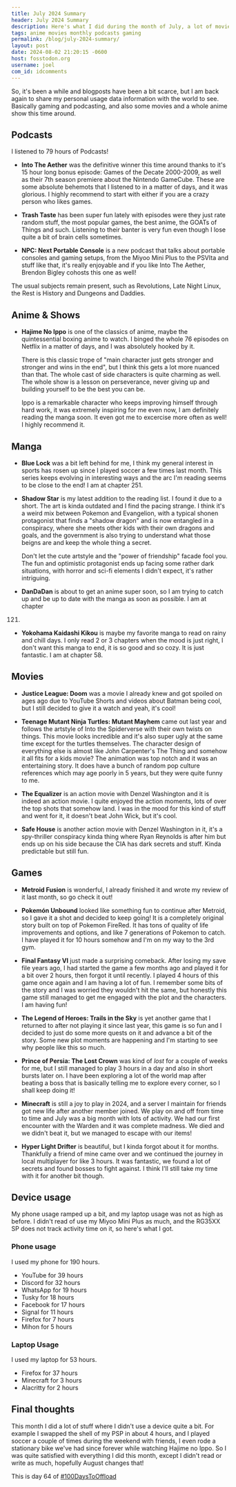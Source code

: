 ```yaml
---
title: July 2024 Summary
header: July 2024 Summary
description: Here's what I did during the month of July, a lot of movies, games and anime episodes
tags: anime movies monthly podcasts gaming
permalink: /blog/july-2024-summary/
layout: post
date: 2024-08-02 21:20:15 -0600
host: fosstodon.org
username: joel
com_id: idcomments
---
```


So, it's been a while and blogposts have been a bit scarce, but I am back
again to share my personal usage data information with the world to see.
Basically gaming and podcasting, and also some movies and a whole anime show this time around.

## Podcasts

I listened to 79 hours of Podcasts!

- **Into The Aether** was the definitive winner this time around thanks to
it's 15 hour long bonus episode: Games of the Decate 2000-2009, as well as
their 7th season premiere about the Nintendo GameCube. These are some
absolute behemots that I listened to in a matter of days, and it was
glorious. I highly recommend to start with either if you are a crazy person
who likes games.

- **Trash Taste** has been super fun lately with episodes were they just
rate random stuff, the most popular games, the best anime, the GOATs of
Things and such. Listening to their banter is very fun even though I lose
quite a bit of brain cells sometimes.

- **NPC: Next Portable Console** is a new podcast that talks about portable
consoles and gaming setups, from the Miyoo Mini Plus to the PSVIta and
stuff like that, it's really enjoyable and if you like Into The Aether,
Brendon Bigley cohosts this one as well!

The usual subjects remain present, such as Revolutions, Late Night Linux,
the Rest is History and Dungeons and Daddies.

## Anime & Shows

- **Hajime No Ippo** is one of the classics of anime, maybe the
quintessential boxing anime to watch. I binged the whole 76 episodes on
Netflix in a matter of days, and I was absolutely hooked by it.

    There is this classic trope of "main character just gets stronger and
stronger and wins in the end", but I think this gets a lot more nuanced
than that. The whole cast of side characters is quite charming as well. The
whole show is a lesson on perseverance, never giving up and building
yourself to be the best you can be.

    Ippo is a remarkable character who keeps improving himself through hard
work, it was extremely inspiring for me even now, I am definitely reading
the manga soon. It even got me to excercise more often as well! I highly
recommend it.

## Manga

- **Blue Lock** was a bit left behind for me, I think my general interest
in sports has rosen up since I played soccer a few times last month. This
series keeps evolving in interesting ways and the arc I'm reading seems to
be close to the end! I am at chapter 251.

- **Shadow Star** is my latest addition to the reading list. I found it due to a short. The art is kinda outdated and I find the pacing strange. I think it's a weird mix between Pokemon and Evangelion, with a typical shonen protagonist that finds a "shadow dragon" and is now entangled in a conspiracy, where she meets other kids with their own dragons and goals, and the government is also trying to understand what those beigns are and keep the whole thing a secret.

    Don't let the cute artstyle and the "power of friendship" facade fool you. The fun and optimistic protagonist ends up facing some rather dark situations, with horror and sci-fi elements I didn't expect, it's rather intriguing.

- **DanDaDan** is about to get an anime super soon, so I am trying to catch
up and be up to date with the manga as soon as possible. I am at chapter
121.

- **Yokohama Kaidashi Kikou** is maybe my favorite manga to read on rainy
and chill days. I only read 2 or 3 chapters when the mood is just right, I
don't want this manga to end, it is so good and so cozy. It is just
fantastic. I am at chapter 58.

## Movies

- **Justice League: Doom** was a movie I already knew and got spoiled on
ages ago due to YouTube Shorts and videos about Batman being cool, but I
still decided to give it a watch and yeah, it's cool!

- **Teenage Mutant Ninja Turtles: Mutant Mayhem** came out last year and
follows the artstyle of Into the Spiderverse with their own twists on
things. This movie looks incredible and it's also super ugly at the same
time except for the turtles themselves. The character design of everything
else is almost like John Carpenter's The Thing and somehow it all fits for
a kids movie? The animation was top notch and it was an entertaining story.
It does have a bunch of random pop culture references which may age poorly
in 5 years, but they were quite funny to me.

- **The Equalizer** is an action movie with Denzel Washington and it is
indeed an action movie. I quite enjoyed the action moments, lots of over
the top shots that somehow land. I was in the mood for this kind of stuff
and went for it, it doesn't beat John Wick, but it's cool.

- **Safe House** is another action movie with Denzel Washington in it, it's
a spy-thriller conspiracy kinda thing where Ryan Reynolds is after him but
ends up on his side because the CIA has dark secrets and stuff. Kinda
predictable but still fun.

## Games

- **Metroid Fusion** is wonderful, I already finished it and wrote my
review of it last month, so go check it out!
- **Pokemón Unbound** looked like something fun to continue after Metroid,
so I gave it a shot and decided to keep going! It is a completely original
story built on top of Pokemon FireRed. It has tons of quality of life
improvements and options, and like 7 generations of Pokemon to catch. I
have played it for 10 hours somehow and I'm on my way to the 3rd gym.
- **Final Fantasy VI** just made a surprising comeback. After losing my
save file years ago, I had started the game a few months ago and played it
for a bit over 2 hours, then forgot it until recently. I played 4 hours of
this game once again and I am having a lot of fun. I remember some bits of
the story and I was worried they wouldn't hit the same, but honestly this
game still managed to get me engaged with the plot and the characters. I am
having fun!
- **The Legend of Heroes: Trails in the Sky** is yet another game that I returned to after not playing it since last year, this game is so fun and I decided to just do some more quests on it and advance a bit of the story. Some new plot moments are happening and I'm starting to see why people like this so much.

- **Prince of Persia: The Lost Crown** was kind of _lost_ for a couple of
weeks for me, but I still managed to play 3 hours in a day and also in
short bursts later on. I have been exploring a lot of the world map after
beating a boss that is basically telling me to explore every corner, so I
shall keep doing it!
- **Minecraft** is still a joy to play in 2024, and a server I maintain for
friends got new life after another member joined. We play on and off from
time to time and July was a big month with lots of activity. We had our
first encounter with the Warden and it was complete madness. We died and we
didn't beat it, but we managed to escape with our items!
- **Hyper Light Drifter** is beautiful, but I kinda forgot about it for
months. Thankfully a friend of mine came over and we continued the journey
in local multiplayer for like 3 hours. It was fantastic, we found a lot of
secrets and found bosses to fight against. I think I'll still take my time
with it for another bit though.

## Device usage

My phone usage ramped up a bit, and my laptop usage was not as high as before. I didn't read of use my Miyoo Mini Plus as much, and the RG35XX SP does not track activity time on it, so here's what I got.

### Phone usage

I used my phone for 190 hours.

- YouTube for 39 hours
- Discord for 32 hours
- WhatsApp for 19 hours
- Tusky for 18 hours
- Facebook for 17 hours
- Signal for 11 hours
- Firefox for 7 hours
- Mihon for 5 hours

### Laptop Usage

I used my laptop for 53 hours.

- Firefox for 37 hours
- Minecraft for 3 hours
- Alacritty for 2 hours

## Final thoughts

This month I did a lot of stuff where I didn't use a device quite a bit. For example I swapped the shell of my PSP in about 4 hours, and I played soccer a couple of times during the weekend with friends, I even rode a stationary bike we've had since forever while watching Hajime no Ippo. So I was quite satisfied with everything I did this month, except I didn't read or write as much, hopefully August changes that!

This is day 64 of [#100DaysToOffload](https://100daystooffload.com)
